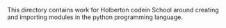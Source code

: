 This directory contains work for Holberton codein School around creating and importing modules in the python programming language.